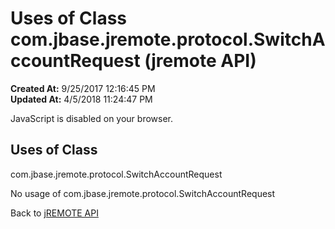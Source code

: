 # Uses of Class com.jbase.jremote.protocol.SwitchAccountRequest (jremote API)

**Created At:** 9/25/2017 12:16:45 PM  
**Updated At:** 4/5/2018 11:24:47 PM  

<script type="text/javascript"><!--
    try {
        if (location.href.indexOf('is-external=true') == -1) {
            parent.document.title="Uses of Class com.jbase.jremote.protocol.SwitchAccountRequest (jremote   API)";
        }
    }
    catch(err) {
    }
//--></script><noscript><div>JavaScript is disabled on your browser.</div></noscript><!-- ========= START OF TOP NAVBAR ======= -->
<!--   -->

<script type="text/javascript"><!--
  allClassesLink = document.getElementById("allclasses_navbar_top");
  if(window==top) {
    allClassesLink.style.display = "block";
  }
  else {
    allClassesLink.style.display = "none";
  }
  //--></script>
<!--   -->
<!-- ========= END OF TOP NAVBAR ========= -->
## Uses of Class
com.jbase.jremote.protocol.SwitchAccountRequest

No usage of com.jbase.jremote.protocol.SwitchAccountRequest
<!-- ======= START OF BOTTOM NAVBAR ====== -->
<!--   -->


Back to [jREMOTE API](com_jbase_jremote_package-summary)


